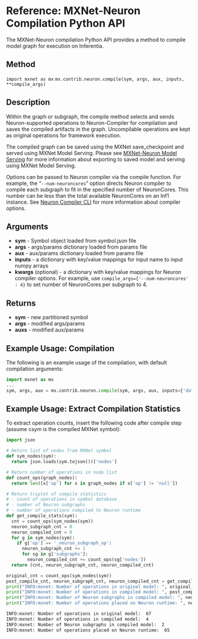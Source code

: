 # Reference: MXNet-Neuron Compilation Python API

The MXNet-Neuron compilation Python API provides a method to compile model graph for execution on Inferentia.

## Method

`import mxnet as mx`
`mx.contrib.neuron.compile(sym, args, aux, inputs, **compile_args)`

## Description

Within the graph or subgraph, the compile method selects and sends Neuron-supported operations to Neuron-Compiler for compilation and saves the compiled artifacts in the graph. Uncompilable operations are kept as original operations for framework execution.

The compiled graph can be saved using the MXNet save_checkpoint and served using MXNet Model Serving. Please see [MXNet-Neuron Model Serving](./tutorial-model-serving.md) for more information about exporting to saved model and serving using MXNet Model Serving.

Options can be passed to Neuron compiler via the compile function. For example, the “`--num-neuroncores`” option directs Neuron compiler to compile each subgraph to fit in the specified number of NeuronCores. This number can be less than the total available NeuronCores on an Inf1 instance. See [Neuron Compiler CLI](../neuron-cc/command-line-reference.md) for more information about compiler options.

## Arguments

* **sym** - Symbol object loaded from symbol.json file
* **args** - args/params dictionary loaded from params file
* **aux** - aux/params dictionary loaded from params file
* **inputs** - a dictionary with key/value mappings for input name to input numpy arrays
* **kwargs** (optional) - a dictionary with key/value mappings for Neuron compiler options. For example, use `compile_args={'--num-neuroncores' : 4}` to set number of NeuronCores per subgraph to 4.

## Returns

* **sym**  - new partitioned symbol
* **args** - modified args/params
* **auxs** - modified aux/params

## Example Usage: Compilation

The following is an example usage of the compilation, with default compilation arguments:

```python
import mxnet as mx
...
sym, args, aux = mx.contrib.neuron.compile(sym, args, aux, inputs={'data' : img})
```

## Example Usage: Extract Compilation Statistics

To extract operation counts, insert the following code after compile step (assume csym is the compiled MXNet symbol):

```python
import json

# Return list of nodes from MXNet symbol
def sym_nodes(sym):
  return json.loads(sym.tojson())['nodes']

# Return number of operations in node list  
def count_ops(graph_nodes):
  return len([x['op'] for x in graph_nodes if x['op'] != 'null'])

# Return triplet of compile statistics
# - count of operations in symbol database
# - number of Neuron subgraphs
# - number of operations compiled to Neuron runtime  
def get_compile_stats(sym):
  cnt = count_ops(sym_nodes(sym))
  neuron_subgraph_cnt = 0
  neuron_compiled_cnt = 0
  for g in sym_nodes(sym):
    if g['op'] == '_neuron_subgraph_op':
      neuron_subgraph_cnt += 1
      for sg in g['subgraphs']:
        neuron_compiled_cnt += count_ops(sg['nodes'])
  return (cnt, neuron_subgraph_cnt, neuron_compiled_cnt)

original_cnt = count_ops(sym_nodes(sym))
post_compile_cnt, neuron_subgraph_cnt, neuron_compiled_cnt = get_compile_stats(csym)
print("INFO:mxnet: Number of operations in original model: ", original_cnt)
print("INFO:mxnet: Number of operations in compiled model: ", post_compile_cnt)
print("INFO:mxnet: Number of Neuron subgraphs in compiled model: ", neuron_subgraph_cnt)
print("INFO:mxnet: Number of operations placed on Neuron runtime: ", neuron_compiled_cnt)
```

```bash
INFO:mxnet: Number of operations in original model:  67
INFO:mxnet: Number of operations in compiled model:  4
INFO:mxnet: Number of Neuron subgraphs in compiled model:  2
INFO:mxnet: Number of operations placed on Neuron runtime:  65
```
